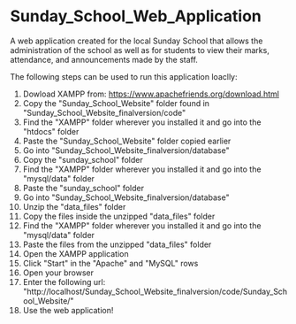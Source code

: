 # Sunday_School_Web_Application
A web application created for the local Sunday School that allows the administration of the school as well as for students to view their marks, attendance, and announcements made by the staff.

The following steps can be used to run this application loaclly:
1) Dowload XAMPP from: https://www.apachefriends.org/download.html
2) Copy the "Sunday_School_Website" folder found in "Sunday_School_Website_finalversion/code"
3) Find the "XAMPP" folder wherever you installed it and go into the "htdocs" folder
4) Paste the "Sunday_School_Website" folder copied earlier
5) Go into "Sunday_School_Website_finalversion/database"
6) Copy the "sunday_school" folder
7) Find the "XAMPP" folder wherever you installed it and go into the "mysql/data" folder
8) Paste the "sunday_school" folder
9) Go into "Sunday_School_Website_finalversion/database"
10) Unzip the "data_files" folder
11) Copy the files inside the unzipped "data_files" folder
12) Find the "XAMPP" folder wherever you installed it and go into the "mysql/data" folder
13) Paste the files from the unzipped "data_files" folder
14) Open the XAMPP application
15) Click "Start" in the "Apache" and "MySQL" rows
16) Open your browser
17) Enter the following url: "http://localhost/Sunday_School_Website_finalversion/code/Sunday_School_Website/"
18) Use the web application!
